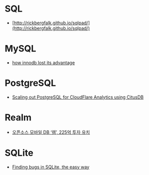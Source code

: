 SQL
===
* [http://rickbergfalk.github.io/sqlpad/](http://rickbergfalk.github.io/sqlpad/)

# MySQL
* [how innodb lost its advantage](http://dom.as/2015/04/09/how-innodb-lost-its-advantage/)

# PostgreSQL
* [Scaling out PostgreSQL for CloudFlare Analytics using CitusDB](https://blog.cloudflare.com/scaling-out-postgresql-for-cloudflare-analytics-using-citusdb/)

# Realm
* [오픈소스 모바일 DB ‘렘’, 225억 투자 유치](http://www.bloter.net/archives/223748)

# SQLite
* [Finding bugs in SQLite, the easy way](http://lcamtuf.blogspot.kr/2015/04/finding-bugs-in-sqlite-easy-way.html?m=1)